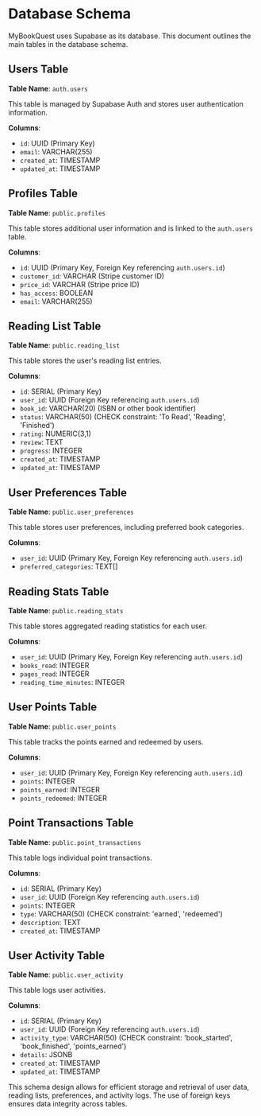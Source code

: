 # Database Schema

MyBookQuest uses Supabase as its database. This document outlines the main tables in the database schema.

## Users Table

**Table Name**: `auth.users`

This table is managed by Supabase Auth and stores user authentication information.

**Columns**:
- `id`: UUID (Primary Key)
- `email`: VARCHAR(255)
- `created_at`: TIMESTAMP
- `updated_at`: TIMESTAMP

## Profiles Table

**Table Name**: `public.profiles`

This table stores additional user information and is linked to the `auth.users` table.

**Columns**:
- `id`: UUID (Primary Key, Foreign Key referencing `auth.users.id`)
- `customer_id`: VARCHAR (Stripe customer ID)
- `price_id`: VARCHAR (Stripe price ID)
- `has_access`: BOOLEAN
- `email`: VARCHAR(255)

## Reading List Table

**Table Name**: `public.reading_list`

This table stores the user's reading list entries.

**Columns**:
- `id`: SERIAL (Primary Key)
- `user_id`: UUID (Foreign Key referencing `auth.users.id`)
- `book_id`: VARCHAR(20) (ISBN or other book identifier)
- `status`: VARCHAR(50) (CHECK constraint: 'To Read', 'Reading', 'Finished')
- `rating`: NUMERIC(3,1)
- `review`: TEXT
- `progress`: INTEGER
- `created_at`: TIMESTAMP
- `updated_at`: TIMESTAMP

## User Preferences Table

**Table Name**: `public.user_preferences`

This table stores user preferences, including preferred book categories.

**Columns**:
- `user_id`: UUID (Primary Key, Foreign Key referencing `auth.users.id`)
- `preferred_categories`: TEXT[]

## Reading Stats Table

**Table Name**: `public.reading_stats`

This table stores aggregated reading statistics for each user.

**Columns**:
- `user_id`: UUID (Primary Key, Foreign Key referencing `auth.users.id`)
- `books_read`: INTEGER
- `pages_read`: INTEGER
- `reading_time_minutes`: INTEGER

## User Points Table

**Table Name**: `public.user_points`

This table tracks the points earned and redeemed by users.

**Columns**:
- `user_id`: UUID (Primary Key, Foreign Key referencing `auth.users.id`)
- `points`: INTEGER
- `points_earned`: INTEGER
- `points_redeemed`: INTEGER

## Point Transactions Table

**Table Name**: `public.point_transactions`

This table logs individual point transactions.

**Columns**:
- `id`: SERIAL (Primary Key)
- `user_id`: UUID (Foreign Key referencing `auth.users.id`)
- `points`: INTEGER
- `type`: VARCHAR(50) (CHECK constraint: 'earned', 'redeemed')
- `description`: TEXT
- `created_at`: TIMESTAMP

## User Activity Table

**Table Name**: `public.user_activity`

This table logs user activities.

**Columns**:
- `id`: SERIAL (Primary Key)
- `user_id`: UUID (Foreign Key referencing `auth.users.id`)
- `activity_type`: VARCHAR(50) (CHECK constraint: 'book_started', 'book_finished', 'points_earned')
- `details`: JSONB
- `created_at`: TIMESTAMP
- `updated_at`: TIMESTAMP

This schema design allows for efficient storage and retrieval of user data, reading lists, preferences, and activity logs. The use of foreign keys ensures data integrity across tables.
